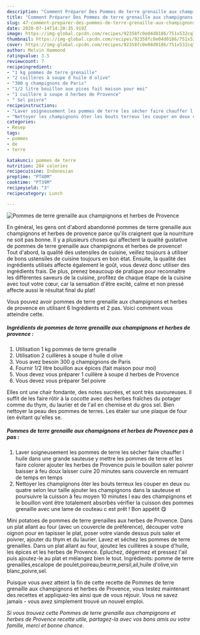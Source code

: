 ```yaml
---
description: "Comment Préparer Des Pommes de terre grenaille aux champignons et herbes de Provence"
title: "Comment Préparer Des Pommes de terre grenaille aux champignons et herbes de Provence"
slug: 47-comment-preparer-des-pommes-de-terre-grenaille-aux-champignons-et-herbes-de-provence
date: 2020-07-14T14:20:35.919Z
image: https://img-global.cpcdn.com/recipes/92358fc0e04d0186/751x532cq70/pommes-de-terre-grenaille-aux-champignons-et-herbes-de-provence-photo-principale-de-la-recette.jpg
thumbnail: https://img-global.cpcdn.com/recipes/92358fc0e04d0186/751x532cq70/pommes-de-terre-grenaille-aux-champignons-et-herbes-de-provence-photo-principale-de-la-recette.jpg
cover: https://img-global.cpcdn.com/recipes/92358fc0e04d0186/751x532cq70/pommes-de-terre-grenaille-aux-champignons-et-herbes-de-provence-photo-principale-de-la-recette.jpg
author: Melvin Hammond
ratingvalue: 3.5
reviewcount: 7
recipeingredient:
- "1 kg pommes de terre grenaille"
- "2 cuillères à soupe d huile d olive"
- "300 g champignons de Paris"
- "1/2 litre bouillon aux pices fait maison pour moi"
- "1 cuillère à soupe d herbes de Provence"
- " Sel poivre"
recipeinstructions:
- "Laver soigneusement les pommes de terre les sécher faire chauffer l huile dans une grande sauteuse y mettre les pommes de terre et les faire colorer ajouter les herbes de Provence puis le bouillon saler poivrer baisser à feu doux laisser cuire 20 minutes sans couvercle en remuant de temps en temps"
- "Nettoyer les champignons ôter les bouts terreux les couper en deux ou quatre selon leur taille ajouter les champignons dans la sauteuse et poursuivre la cuisson à feu moyen 10 minutes l eau des champignons et le bouillon vont être totalement absorbés vérifier la cuisson des pommes grenaille avec une lame de couteau c est prêt ! Bon appétit 😋"
categories:
- Resep
tags:
- pommes
- de
- terre

katakunci: pommes de terre 
nutrition: 284 calories
recipecuisine: Indonesian
preptime: "PT40M"
cooktime: "PT39M"
recipeyield: "3"
recipecategory: Lunch

---
```



![Pommes de terre grenaille aux champignons et herbes de Provence](https://img-global.cpcdn.com/recipes/92358fc0e04d0186/751x532cq70/pommes-de-terre-grenaille-aux-champignons-et-herbes-de-provence-photo-principale-de-la-recette.jpg)

En général, les gens ont d'abord abandonné pommes de terre grenaille aux champignons et herbes de provence parce qu'ils craignent que la nourriture ne soit pas bonne. Il y a plusieurs choses qui affectent la qualité gustative de pommes de terre grenaille aux champignons et herbes de provence! Tout d'abord, la qualité des ustensiles de cuisine, veillez toujours à utiliser de bons ustensiles de cuisine toujours en bon état. Ensuite, la qualité des ingrédients utilisés affecte également le goût, vous devez donc utiliser des ingrédients frais. De plus, prenez beaucoup de pratique pour reconnaître les différentes saveurs de la cuisine, profitez de chaque étape de la cuisine avec tout votre cœur, car la sensation d'être excité, calme et non pressé affecte aussi le résultat final du plat!

<!--inarticleads1-->

Vous pouvez avoir pommes de terre grenaille aux champignons et herbes de provence en utilisant 6 Ingrédients et 2 pas. Voici comment vous atteindre cette.

##### Ingrédients de pommes de terre grenaille aux champignons et herbes de provence :

1. Utilisation 1 kg pommes de terre grenaille
1. Utilisation 2 cuillères à soupe d huile d olive
1. Vous avez besoin 300 g champignons de Paris
1. Fournir 1/2 litre bouillon aux épices (fait maison pour moi)
1. Vous devez vous préparer 1 cuillère à soupe d herbes de Provence
1. Vous devez vous préparer  Sel poivre


Elles ont une chair fondante, des notes sucrées, et sont très savoureuses. Il suffit de les faire rôtir à la cocotte avec des herbes fraîches du potager comme du thym, du laurier et de l&#39;ail en chemise et du gros sel. Bien nettoyer la peau des pommes de terres. Les étaler sur une plaque de four (en évitant qu&#39;elles se. 

<!--inarticleads2-->

##### Pommes de terre grenaille aux champignons et herbes de Provence pas à pas :

1. Laver soigneusement les pommes de terre les sécher faire chauffer l huile dans une grande sauteuse y mettre les pommes de terre et les faire colorer ajouter les herbes de Provence puis le bouillon saler poivrer baisser à feu doux laisser cuire 20 minutes sans couvercle en remuant de temps en temps
1. Nettoyer les champignons ôter les bouts terreux les couper en deux ou quatre selon leur taille ajouter les champignons dans la sauteuse et poursuivre la cuisson à feu moyen 10 minutes l eau des champignons et le bouillon vont être totalement absorbés vérifier la cuisson des pommes grenaille avec une lame de couteau c est prêt ! Bon appétit 😋


Mini potatoes de pommes de terre grenailles aux herbes de Provence. Dans un plat allant au four (avec un couvercle de préférence), découper votre oignon pour en tapisser le plat, poser votre viande dessus puis saler et poivrer, ajouter du thym et du laurier. Lavez et séchez les pommes de terre grenailles. Dans un plat allant au four, ajoutez les cuillères à soupe d&#39;huile, les épices et les herbes de Provence. Épluchez, dégermez et pressez l&#39;ail puis ajoutez-le au plat et mélangez bien le tout. Ingrédients: pomme de terre grenailles,escalope de poulet,poireau,beurre,persil,ail,huile d&#39;olive,vin blanc,poivre,sel. 

<!--inarticleads1-->

<p>
Puisque vous avez atteint la fin de cette recette de Pommes de terre grenaille aux champignons et herbes de Provence, vous testez maintenant des recettes et appliquez-les ainsi que de vous réjouir. Vous ne savez jamais - vous avez simplement trouvé un nouvel emploi.
</p>

<p>
<i>Si vous trouvez cette Pommes de terre grenaille aux champignons et herbes de Provence recette utile, partagez-la avec vos bons amis ou votre famille, merci et bonne chance.</i>
</p>
